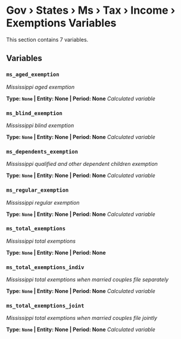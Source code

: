 # Gov › States › Ms › Tax › Income › Exemptions Variables

This section contains 7 variables.

## Variables

### `ms_aged_exemption`
*Mississippi aged exemption*

**Type: `None` | Entity: None | Period: None**
*Calculated variable*

### `ms_blind_exemption`
*Mississippi blind exemption*

**Type: `None` | Entity: None | Period: None**
*Calculated variable*

### `ms_dependents_exemption`
*Mississippi qualified and other dependent children exemption*

**Type: `None` | Entity: None | Period: None**
*Calculated variable*

### `ms_regular_exemption`
*Mississippi regular exemption*

**Type: `None` | Entity: None | Period: None**
*Calculated variable*

### `ms_total_exemptions`
*Mississippi total exemptions*

**Type: `None` | Entity: None | Period: None**

### `ms_total_exemptions_indiv`
*Mississippi total exemptions when married couples file separately*

**Type: `None` | Entity: None | Period: None**
*Calculated variable*

### `ms_total_exemptions_joint`
*Mississippi total exemptions when married couples file jointly*

**Type: `None` | Entity: None | Period: None**
*Calculated variable*
